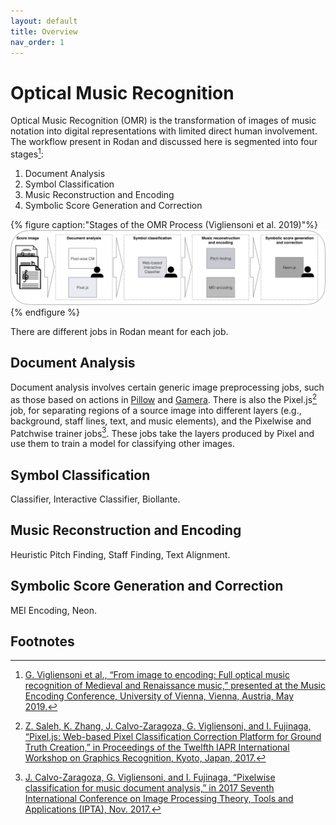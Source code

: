 ```yaml
---
layout: default
title: Overview
nav_order: 1
---
```


# Optical Music Recognition

Optical Music Recognition (OMR) is the transformation of images of music notation into digital representations with limited direct human involvement.
The workflow present in Rodan and discussed here is segmented into four stages[^1]:

1. Document Analysis
2. Symbol Classification
3. Music Reconstruction and Encoding
4. Symbolic Score Generation and Correction

{% figure caption:"Stages of the OMR Process (Vigliensoni et al. 2019)"%}
![](assets/omr_stages.png)
{% endfigure %}

There are different jobs in Rodan meant for each job.

## Document Analysis

Document analysis involves certain generic image preprocessing jobs, such as those based on actions in [Pillow](https://python-pillow.org/) and [Gamera](https://gamera.informatik.hsnr.de/).
There is also the Pixel.js[^2] job, for separating regions of a source image into different layers (e.g., background, staff lines, text, and music elements), and
the Pixelwise and Patchwise trainer jobs[^3]. These jobs take the layers produced by Pixel and use them to train a model for
classifying other images.

## Symbol Classification

Classifier, Interactive Classifier, Biollante.

## Music Reconstruction and Encoding

Heuristic Pitch Finding, Staff Finding, Text Alignment.

## Symbolic Score Generation and Correction

MEI Encoding, Neon.

## Footnotes

[^1]: [G. Vigliensoni et al., “From image to encoding: Full optical music recognition of Medieval and Renaissance music,” presented at the Music Encoding Conference, University of Vienna, Vienna, Austria, May 2019.](https://music-encoding.org/conference/2019/abstracts_mec2019/vigliensoni19from%20camera%20ready.pdf)
[^2]: [Z. Saleh, K. Zhang, J. Calvo-Zaragoza, G. Vigliensoni, and I. Fujinaga, “Pixel.js: Web-based Pixel Classification Correction Platform for Ground Truth Creation,” in Proceedings of the Twelfth IAPR International Workshop on Graphics Recognition, Kyoto, Japan, 2017.](https://doi.org/10.1109/ICDAR.2017.267)
[^3]: [J. Calvo-Zaragoza, G. Vigliensoni, and I. Fujinaga, “Pixelwise classification for music document analysis,” in 2017 Seventh International Conference on Image Processing Theory, Tools and Applications (IPTA), Nov. 2017.](https://doi.org/10.3390/app8050654)
